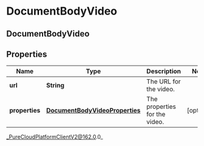 # DocumentBodyVideo

## DocumentBodyVideo

## Properties

|Name | Type | Description | Notes|
|------------ | ------------- | ------------- | -------------|
| **url** | **String** | The URL for the video. | |
| **properties** | [**DocumentBodyVideoProperties**](DocumentBodyVideoProperties) | The properties for the video. | [optional] |



_PureCloudPlatformClientV2@162.0.0_
